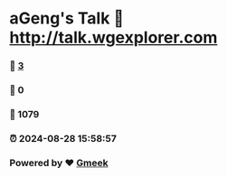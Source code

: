 # aGeng's Talk :link: http://talk.wgexplorer.com 
### :page_facing_up: [3](http://talk.wgexplorer.com/tag.html) 
### :speech_balloon: 0 
### :hibiscus: 1079 
### :alarm_clock: 2024-08-28 15:58:57 
### Powered by :heart: [Gmeek](https://github.com/Meekdai/Gmeek)
